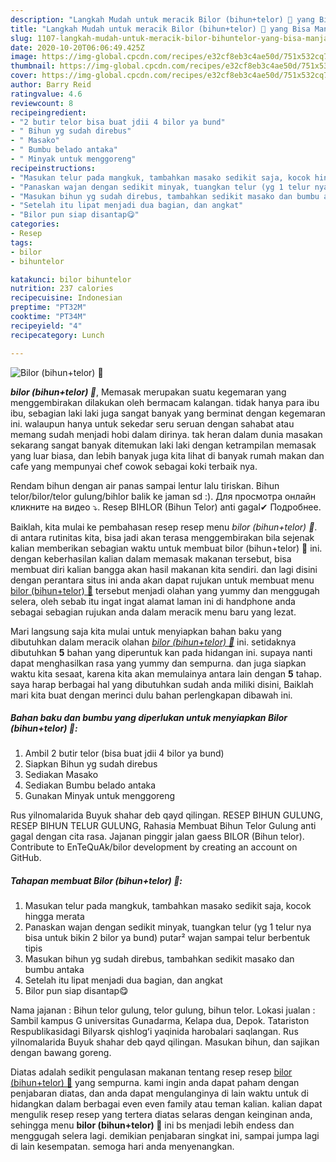 ```yaml
---
description: "Langkah Mudah untuk meracik Bilor (bihun+telor) 🐣 yang Bisa Manjain Lidah"
title: "Langkah Mudah untuk meracik Bilor (bihun+telor) 🐣 yang Bisa Manjain Lidah"
slug: 1107-langkah-mudah-untuk-meracik-bilor-bihuntelor-yang-bisa-manjain-lidah
date: 2020-10-20T06:06:49.425Z
image: https://img-global.cpcdn.com/recipes/e32cf8eb3c4ae50d/751x532cq70/bilor-bihuntelor-🐣-foto-resep-utama.jpg
thumbnail: https://img-global.cpcdn.com/recipes/e32cf8eb3c4ae50d/751x532cq70/bilor-bihuntelor-🐣-foto-resep-utama.jpg
cover: https://img-global.cpcdn.com/recipes/e32cf8eb3c4ae50d/751x532cq70/bilor-bihuntelor-🐣-foto-resep-utama.jpg
author: Barry Reid
ratingvalue: 4.6
reviewcount: 8
recipeingredient:
- "2 butir telor bisa buat jdii 4 bilor ya bund"
- " Bihun yg sudah direbus"
- " Masako"
- " Bumbu belado antaka"
- " Minyak untuk menggoreng"
recipeinstructions:
- "Masukan telur pada mangkuk, tambahkan masako sedikit saja, kocok hingga merata"
- "Panaskan wajan dengan sedikit minyak, tuangkan telur (yg 1 telur nya bisa untuk bikin 2 bilor ya bund) putar² wajan sampai telur berbentuk tipis"
- "Masukan bihun yg sudah direbus, tambahkan sedikit masako dan bumbu antaka"
- "Setelah itu lipat menjadi dua bagian, dan angkat"
- "Bilor pun siap disantap😋"
categories:
- Resep
tags:
- bilor
- bihuntelor

katakunci: bilor bihuntelor 
nutrition: 237 calories
recipecuisine: Indonesian
preptime: "PT32M"
cooktime: "PT34M"
recipeyield: "4"
recipecategory: Lunch

---
```



![Bilor (bihun+telor) 🐣](https://img-global.cpcdn.com/recipes/e32cf8eb3c4ae50d/751x532cq70/bilor-bihuntelor-🐣-foto-resep-utama.jpg)

<b><i>bilor (bihun+telor) 🐣</i></b>, Memasak merupakan suatu kegemaran yang menggembirakan dilakukan oleh bermacam kalangan. tidak hanya para ibu ibu, sebagian laki laki juga sangat banyak yang berminat dengan kegemaran ini. walaupun hanya untuk sekedar seru seruan dengan sahabat atau memang sudah menjadi hobi dalam dirinya. tak heran dalam dunia masakan sekarang sangat banyak ditemukan laki laki dengan ketrampilan memasak yang luar biasa, dan lebih banyak juga kita lihat di banyak rumah makan dan cafe yang mempunyai chef cowok sebagai koki terbaik nya.

Rendam bihun dengan air panas sampai lentur lalu tiriskan. Bihun telor/bilor/telor gulung/bihlor balik ke jaman sd :). Для просмотра онлайн кликните на видео ⤵. Resep BIHLOR (Bihun Telor) anti gagal✔ Подробнее.

Baiklah, kita mulai ke pembahasan resep resep menu <i>bilor (bihun+telor) 🐣</i>. di antara rutinitas kita, bisa jadi akan terasa menggembirakan bila sejenak kalian memberikan sebagian waktu untuk membuat bilor (bihun+telor) 🐣 ini. dengan keberhasilan kalian dalam memasak makanan tersebut, bisa membuat diri kalian bangga akan hasil makanan kita sendiri. dan lagi disini dengan perantara situs ini anda akan dapat rujukan untuk membuat menu <u>bilor (bihun+telor) 🐣</u> tersebut menjadi olahan yang yummy dan menggugah selera, oleh sebab itu ingat ingat alamat laman ini di handphone anda sebagai sebagian rujukan anda dalam meracik menu baru yang lezat.


Mari langsung saja kita mulai untuk menyiapkan bahan baku yang dibutuhkan dalam meracik olahan <u><i>bilor (bihun+telor) 🐣</i></u> ini. setidaknya dibutuhkan <b>5</b> bahan yang diperuntuk kan pada hidangan ini. supaya nanti dapat menghasilkan rasa yang yummy dan sempurna. dan juga siapkan waktu kita sesaat, karena kita akan memulainya antara lain dengan <b>5</b> tahap. saya harap berbagai hal yang dibutuhkan sudah anda miliki disini, Baiklah mari kita buat dengan merinci dulu bahan perlengkapan dibawah ini.

<!--inarticleads1-->

##### Bahan baku dan bumbu yang diperlukan untuk menyiapkan Bilor (bihun+telor) 🐣:

1. Ambil 2 butir telor (bisa buat jdii 4 bilor ya bund)
1. Siapkan  Bihun yg sudah direbus
1. Sediakan  Masako
1. Sediakan  Bumbu belado antaka
1. Gunakan  Minyak untuk menggoreng


Rus yilnomalarida Buyuk shahar deb qayd qilingan. RESEP BIHUN GULUNG, RESEP BIHUN TELUR GULUNG, Rahasia Membuat Bihun Telor Gulung anti gagal dengan cita rasa. Jajanan pinggir jalan gaess BILOR (Bihun telor). Contribute to EnTeQuAk/bilor development by creating an account on GitHub. 

<!--inarticleads2-->

##### Tahapan membuat Bilor (bihun+telor) 🐣:

1. Masukan telur pada mangkuk, tambahkan masako sedikit saja, kocok hingga merata
1. Panaskan wajan dengan sedikit minyak, tuangkan telur (yg 1 telur nya bisa untuk bikin 2 bilor ya bund) putar² wajan sampai telur berbentuk tipis
1. Masukan bihun yg sudah direbus, tambahkan sedikit masako dan bumbu antaka
1. Setelah itu lipat menjadi dua bagian, dan angkat
1. Bilor pun siap disantap😋


Nama jajanan : Bihun telor gulung, telor gulung, bihun telor. Lokasi jualan : Sambil kampus G universitas Gunadarma, Kelapa dua, Depok. Tatariston Respublikasidagi Bilyarsk qishlogʻi yaqinida harobalari saqlangan. Rus yilnomalarida Buyuk shahar deb qayd qilingan. Masukan bihun, dan sajikan dengan bawang goreng. 

Diatas adalah sedikit pengulasan makanan tentang resep resep <u>bilor (bihun+telor) 🐣</u> yang sempurna. kami ingin anda dapat paham dengan penjabaran diatas, dan anda dapat mengulanginya di lain waktu untuk di hidangkan dalam berbagai even even family atau teman kalian. kalian dapat mengulik resep resep yang tertera diatas selaras dengan keinginan anda, sehingga menu <b>bilor (bihun+telor) 🐣</b> ini bs menjadi lebih endess dan menggugah selera lagi. demikian penjabaran singkat ini, sampai jumpa lagi di lain kesempatan. semoga hari anda menyenangkan.
